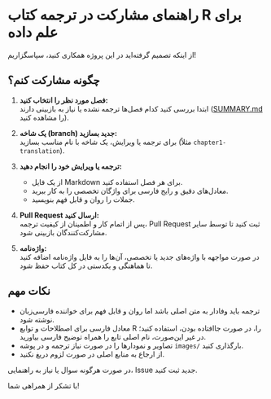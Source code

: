 # راهنمای مشارکت در ترجمه کتاب R برای علم داده

از اینکه تصمیم گرفته‌اید در این پروژه همکاری کنید، سپاسگزاریم!

## چگونه مشارکت کنم؟

1. **فصل مورد نظر را انتخاب کنید:**  
   ابتدا بررسی کنید کدام فصل‌ها ترجمه نشده یا نیاز به بازبینی دارند ([SUMMARY.md](SUMMARY.md) را مشاهده کنید).

2. **یک شاخه (branch) جدید بسازید:**  
   برای ترجمه یا ویرایش، یک شاخه با نام مناسب بسازید (مثلاً `chapter1-translation`).

3. **ترجمه یا ویرایش خود را انجام دهید:**  
   - از یک فایل Markdown برای هر فصل استفاده کنید.
   - معادل‌های دقیق و رایج فارسی برای واژگان تخصصی را به کار ببرید.
   - جملات را روان و قابل فهم بنویسید.

4. **Pull Request ارسال کنید:**  
   پس از اتمام کار و اطمینان از کیفیت ترجمه، Pull Request ثبت کنید تا توسط سایر مشارکت‌کنندگان بازبینی شود.

5. **واژه‌نامه:**  
   در صورت مواجهه با واژه‌های جدید یا تخصصی، آن‌ها را به فایل واژه‌نامه اضافه کنید تا هماهنگی و یکدستی در کل کتاب حفظ شود.

## نکات مهم

- ترجمه باید وفادار به متن اصلی باشد اما روان و قابل فهم برای خواننده فارسی‌زبان نوشته شود.
- معادل فارسی برای اصطلاحات و توابع R را، در صورت جاافتاده بودن، استفاده کنید؛ در غیر این‌صورت، نام اصلی تابع را همراه توضیح فارسی بیاورید.
- تصاویر و نمودارها را در صورت نیاز ترجمه و در پوشه `images/` بارگذاری کنید.
- از ارجاع به منابع اصلی در صورت لزوم دریغ نکنید.

در صورت هرگونه سوال یا نیاز به راهنمایی، Issue جدید ثبت کنید.

با تشکر از همراهی شما!